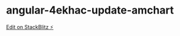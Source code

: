 # angular-4ekhac-update-amchart

[Edit on StackBlitz ⚡️](https://stackblitz.com/edit/angular-4ekhac)
